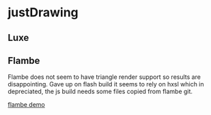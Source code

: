 # justDrawing

## Luxe


## Flambe 
Flambe does not seem to have triangle render support so results are disappointing.
Gave up on flash build it seems to rely on hxsl which in depreciated, the js build needs some files copied from flambe git.

[flambe demo](https://rawgit.com/nanjizal/justDrawing/master/binFlambe/build/web/index.html)
